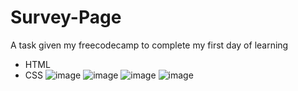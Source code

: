 # Survey-Page
A task given my freecodecamp to complete my first day of learning
* HTML
* CSS
![image](https://user-images.githubusercontent.com/91674419/174494635-686f4662-c623-4b58-a8a6-30d10f0f8abb.png)
![image](https://user-images.githubusercontent.com/91674419/174494640-10327868-21ac-438c-9c0c-14b60fa0c5f7.png)
![image](https://user-images.githubusercontent.com/91674419/174494643-3802d1aa-6989-4acd-8d27-109d5b15c067.png)
![image](https://user-images.githubusercontent.com/91674419/174494661-b0b5fbca-786d-4e83-9349-be76b09d90b3.png)
